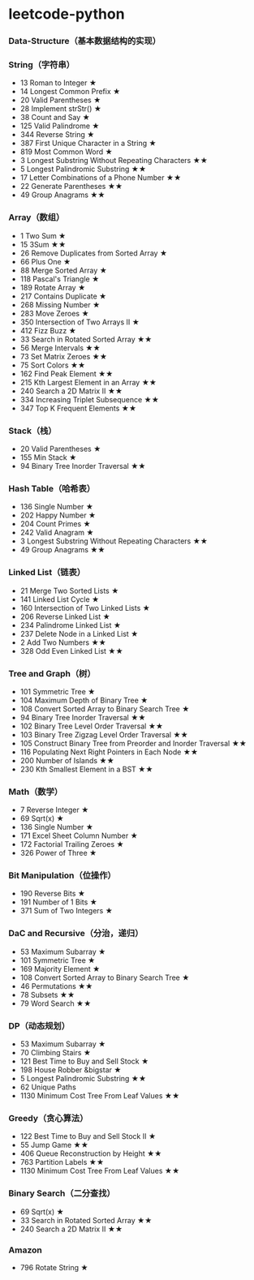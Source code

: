 # leetcode-python

### Data-Structure（基本数据结构的实现）

### String（字符串）
* 13 Roman to Integer &bigstar;
* 14 Longest Common Prefix &bigstar;
* 20 Valid Parentheses &bigstar;
* 28 Implement strStr() &bigstar;
* 38 Count and Say &bigstar;
* 125 Valid Palindrome &bigstar;
* 344 Reverse String &bigstar;
* 387 First Unique Character in a String &bigstar;
* 819 Most Common Word &bigstar;
* 3 Longest Substring Without Repeating Characters &bigstar;&bigstar;
* 5 Longest Palindromic Substring &bigstar;&bigstar;
* 17 Letter Combinations of a Phone Number &bigstar;&bigstar;
* 22 Generate Parentheses &bigstar;&bigstar;
* 49 Group Anagrams &bigstar;&bigstar;

### Array（数组）
* 1 Two Sum &bigstar;
* 15 3Sum &bigstar;&bigstar;
* 26 Remove Duplicates from Sorted Array &bigstar;
* 66 Plus One &bigstar;
* 88 Merge Sorted Array &bigstar;
* 118 Pascal's Triangle &bigstar;
* 189 Rotate Array &bigstar;
* 217 Contains Duplicate &bigstar;
* 268 Missing Number &bigstar;
* 283 Move Zeroes &bigstar;
* 350 Intersection of Two Arrays II &bigstar;
* 412 Fizz Buzz &bigstar;
* 33 Search in Rotated Sorted Array &bigstar;&bigstar;
* 56 Merge Intervals &bigstar;&bigstar;
* 73 Set Matrix Zeroes &bigstar;&bigstar;
* 75 Sort Colors &bigstar;&bigstar;
* 162 Find Peak Element &bigstar;&bigstar;
* 215 Kth Largest Element in an Array &bigstar;&bigstar;
* 240 Search a 2D Matrix II &bigstar;&bigstar;
* 334 Increasing Triplet Subsequence &bigstar;&bigstar;
* 347 Top K Frequent Elements &bigstar;&bigstar;

### Stack（栈）
* 20 Valid Parentheses &bigstar;
* 155 Min Stack &bigstar;
* 94 Binary Tree Inorder Traversal &bigstar;&bigstar;

### Hash Table（哈希表）
* 136 Single Number &bigstar;
* 202 Happy Number &bigstar;
* 204 Count Primes &bigstar;
* 242 Valid Anagram &bigstar;
* 3 Longest Substring Without Repeating Characters &bigstar;&bigstar;
* 49 Group Anagrams &bigstar;&bigstar;

### Linked List（链表）
* 21 Merge Two Sorted Lists &bigstar;
* 141 Linked List Cycle &bigstar;
* 160 Intersection of Two Linked Lists &bigstar;
* 206 Reverse Linked List &bigstar;
* 234 Palindrome Linked List &bigstar;
* 237 Delete Node in a Linked List &bigstar;
* 2 Add Two Numbers &bigstar;&bigstar;
* 328 Odd Even Linked List &bigstar;&bigstar;

### Tree and Graph（树）
* 101 Symmetric Tree &bigstar;
* 104  Maximum Depth of Binary Tree &bigstar;
* 108 Convert Sorted Array to Binary Search Tree &bigstar;
* 94 Binary Tree Inorder Traversal &bigstar;&bigstar;
* 102 Binary Tree Level Order Traversal &bigstar;&bigstar;
* 103 Binary Tree Zigzag Level Order Traversal &bigstar;&bigstar;
* 105 Construct Binary Tree from Preorder and Inorder Traversal &bigstar;&bigstar;
* 116 Populating Next Right Pointers in Each Node &bigstar;&bigstar;
* 200 Number of Islands &bigstar;&bigstar;
* 230 Kth Smallest Element in a BST &bigstar;&bigstar;

### Math（数学）
* 7 Reverse Integer &bigstar;
* 69 Sqrt(x) &bigstar;
* 136 Single Number &bigstar;
* 171 Excel Sheet Column Number &bigstar;
* 172 Factorial Trailing Zeroes &bigstar;
* 326 Power of Three &bigstar;

### Bit Manipulation（位操作）
* 190 Reverse Bits &bigstar;
* 191 Number of 1 Bits &bigstar;
* 371 Sum of Two Integers &bigstar;

### DaC and Recursive（分治，递归）
* 53 Maximum Subarray &bigstar;
* 101 Symmetric Tree &bigstar;
* 169 Majority Element &bigstar;
* 108 Convert Sorted Array to Binary Search Tree &bigstar;
* 46 Permutations &bigstar;&bigstar;
* 78 Subsets &bigstar;&bigstar;
* 79 Word Search &bigstar;&bigstar;

### DP（动态规划）
* 53 Maximum Subarray &bigstar;
* 70 Climbing Stairs &bigstar;
* 121 Best Time to Buy and Sell Stock &bigstar;
* 198 House Robber &bigstar &bigstar;
* 5 Longest Palindromic Substring &bigstar;&bigstar;
* 62 Unique Paths
* 1130 Minimum Cost Tree From Leaf Values &bigstar;&bigstar;

### Greedy（贪心算法）
* 122 Best Time to Buy and Sell Stock II &bigstar;
* 55 Jump Game &bigstar;&bigstar;
* 406 Queue Reconstruction by Height &bigstar;&bigstar;
* 763 Partition Labels &bigstar;&bigstar;
* 1130 Minimum Cost Tree From Leaf Values &bigstar;&bigstar;

### Binary Search（二分查找）
* 69 Sqrt(x) &bigstar;
* 33 Search in Rotated Sorted Array &bigstar;&bigstar;
* 240 Search a 2D Matrix II &bigstar;&bigstar;

### Amazon
* 796 Rotate String &bigstar;